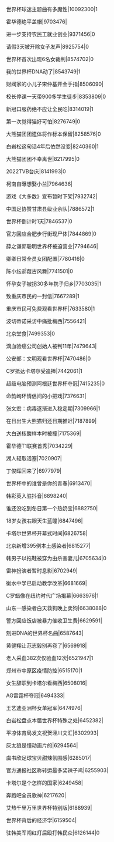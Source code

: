 世界杯球迷主题曲有多魔性|10092300|1

霍华德绝平盖帽|9703476|

进一步支持农民工就业创业|9371456|0

请假3天被开除女子发声|8925754|0

世界杯首次出现6名女裁判|8574702|0

我的世界杯DNA动了|8543749|1

财阀家的小儿子宋仲基开金手指|8506090|

校长停课一天带900多学生徒步|8353809|0

新冠口服药绝不应让全民吃|8314019|1

第一次觉得猫好可怕|8276749|0

大熊猫团团遗体将作标本保留|8258576|0

白岩松这句话4年后依然没变|8240360|1

大熊猫团团不幸离世|8217995|0

2022TVB台庆|8141993|0

柯南自曝想娶小兰|7964636|

游戏《大多数》宣布暂时下架|7932742|

中国足协赞甘肃县级业余队|7886572|1

世界杯倒计时1天|7846537|0

官方回应合肥步行街现尸体|7844869|0

薛之谦郭聪明世界杯被迫营业|7794646|

卿卿日常全员女团配置|7780416|0

陈小纭郝葭古风舞|7741501|0

怀孕女子被拐30多年携子归乡|7703035|1

致重庆市民的一封信|7667289|1

重庆市民可免费观看世界杯|7633580|1

波切蒂诺采访中痛批梅西|7556421|

北京堂食|7499353|0

滴血验癌公司创始人被判11年|7479643|

公安部：文明观看世界杯|7470486|0

C罗抵达卡塔尔受追捧|7442061|1

超级电脑预测阿根廷世界杯夺冠|7415235|0

命韵峋环情侣间的小把戏|7376631|

张文宏：病毒逐渐进入稳定期|7309966|1

在日出生大熊猫归还日期推迟|7187899|

大白送核酸样本时被撞|7175369|

霍华德T1联赛首秀|7034229|

湖人轻取活塞|7020907|

丁俊晖回来了|6977979|

世界杯中的谁曾是你的青春|6913470|

韩彩英入驻抖音|6898240|

谁还没吃到冬日第一个热奶宝|6882750|

18岁女孩右眼天生蓝瞳|6847496|

卡塔尔世界杯开幕式时间|6826758|

北京新增395例本土感染者|6815277|

韩男子以拖鞋被穿为由杀害妻儿|6705634|0

雷神扮演者暂时息影|6702949|

衡水中学已启动教学改革|6681669|

C罗蜡像在纽约时代广场揭幕|6663976|1

山东一感染者白天救狗晚上卖狗|6638088|0

警方回应饭店被暴力催收卫生费|6629591|

刻进DNA的世界杯名曲|6587643|

黄健翔让范志毅别再卷了|6569918|

老人采血382次仅验血12次|6521947|1

郑州市中原区疫情防控|6515170|1

女生辞职到卡塔尔看梅西|6508016|

AG雷霆杯夺冠|6494333|

王艺迪亚洲杯女单冠军|6474976|

白岩松盘点本届世界杯特殊之处|6452382|

平凉体育局发文祝贺泾川文汇|6302993|

灰太狼是懂动画片的|6294564|

虞书欣足球宝贝甜辣氛围感|6285017|

官方通报社区称转运最多奖辣子鸡|6255903|

卡塔尔是个怎样的国家|6249458|

奔跑吧全员歌神|6217620|

艾热千里万里世界杯特别版|6188939|

世界杯背后的经济学|6159504|

驻韩美军闯红灯后殴打韩民众|6126144|0

